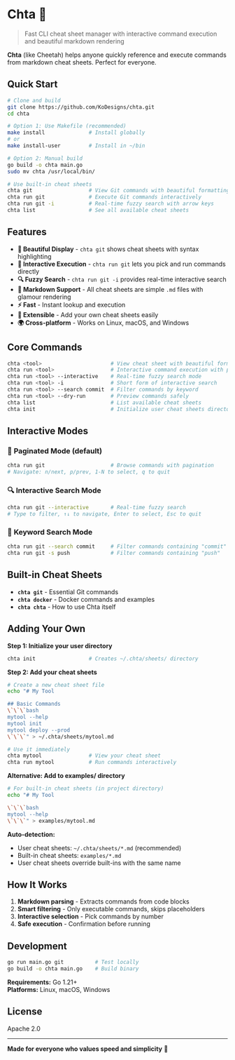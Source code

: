 # Chta 🐆

> Fast CLI cheat sheet manager with interactive command execution and beautiful markdown rendering

**Chta** (like Cheetah) helps anyone quickly reference and execute commands from markdown cheat sheets. Perfect for everyone.

## Quick Start

```bash
# Clone and build
git clone https://github.com/KoDesigns/chta.git
cd chta

# Option 1: Use Makefile (recommended)
make install              # Install globally
# or
make install-user         # Install in ~/bin

# Option 2: Manual build
go build -o chta main.go
sudo mv chta /usr/local/bin/

# Use built-in cheat sheets
chta git                  # View Git commands with beautiful formatting
chta run git              # Execute Git commands interactively
chta run git -i           # Real-time fuzzy search with arrow keys
chta list                 # See all available cheat sheets
```

## Features

- **📖 Beautiful Display** - `chta git` shows cheat sheets with syntax highlighting
- **🚀 Interactive Execution** - `chta run git` lets you pick and run commands directly  
- **🔍 Fuzzy Search** - `chta run git -i` provides real-time interactive search
- **📝 Markdown Support** - All cheat sheets are simple `.md` files with glamour rendering
- **⚡ Fast** - Instant lookup and execution
- **🔧 Extensible** - Add your own cheat sheets easily
- **🌍 Cross-platform** - Works on Linux, macOS, and Windows

## Core Commands

```bash
chta <tool>                      # View cheat sheet with beautiful formatting
chta run <tool>                  # Interactive command execution with pagination
chta run <tool> --interactive    # Real-time fuzzy search mode
chta run <tool> -i               # Short form of interactive search
chta run <tool> --search commit  # Filter commands by keyword
chta run <tool> --dry-run        # Preview commands safely
chta list                        # List available cheat sheets
chta init                        # Initialize user cheat sheets directory
```

## Interactive Modes

### 📄 **Paginated Mode** (default)
```bash
chta run git                     # Browse commands with pagination
# Navigate: n/next, p/prev, 1-N to select, q to quit
```

### 🔍 **Interactive Search Mode** 
```bash
chta run git --interactive       # Real-time fuzzy search
# Type to filter, ↑↓ to navigate, Enter to select, Esc to quit
```

### 🎯 **Keyword Search Mode**
```bash
chta run git --search commit     # Filter commands containing "commit"
chta run git -s push             # Filter commands containing "push"
```

## Built-in Cheat Sheets

- **`chta git`** - Essential Git commands
- **`chta docker`** - Docker commands and examples  
- **`chta chta`** - How to use Chta itself

## Adding Your Own

**Step 1: Initialize your user directory**
```bash
chta init                 # Creates ~/.chta/sheets/ directory
```

**Step 2: Add your cheat sheets**
```bash
# Create a new cheat sheet file
echo "# My Tool

## Basic Commands
\`\`\`bash
mytool --help
mytool init
mytool deploy --prod
\`\`\`" > ~/.chta/sheets/mytool.md

# Use it immediately
chta mytool               # View your cheat sheet
chta run mytool           # Run commands interactively
```

**Alternative: Add to examples/ directory**
```bash
# For built-in cheat sheets (in project directory)
echo "# My Tool

\`\`\`bash
mytool --help
\`\`\`" > examples/mytool.md
```

**Auto-detection:**
- User cheat sheets: `~/.chta/sheets/*.md` (recommended)
- Built-in cheat sheets: `examples/*.md` 
- User cheat sheets override built-ins with the same name

## How It Works

1. **Markdown parsing** - Extracts commands from code blocks
2. **Smart filtering** - Only executable commands, skips placeholders  
3. **Interactive selection** - Pick commands by number
4. **Safe execution** - Confirmation before running

## Development

```bash
go run main.go git          # Test locally
go build -o chta main.go    # Build binary
```

**Requirements:** Go 1.21+  
**Platforms:** Linux, macOS, Windows

## License

Apache 2.0

---

**Made for everyone who values speed and simplicity** 🚀 